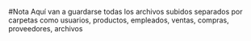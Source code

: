 #Nota
Aquí van a guardarse todas los archivos subidos separados por carpetas como 
usuarios, productos, empleados, ventas, compras, proveedores, archivos  
